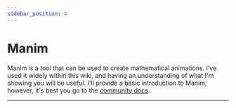 ```yaml
---
sidebar_position: 4
---
```


# Manim

Manim is a tool that can be used to create mathematical animations. I've used it widely within this wiki, and having an understanding of what I'm showing you will be useful. I'll provide a basic introduction to Manim; however, it's best you go to the [community docs](https://docs.manim.community).

---